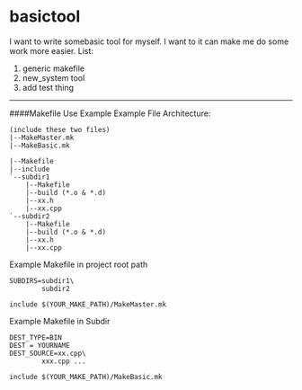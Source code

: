 # basictool
I want to write somebasic tool for myself. I want to it can make me do some work more easier.
List:
  1. generic makefile
  2. new_system tool 
  3. add test thing


-------------
####Makefile Use Example
Example File Architecture:

```
(include these two files)
|--MakeMaster.mk
|--MakeBasic.mk

|--Makefile
|--include
`--subdir1
	|--Makefile
	|--build (*.o & *.d)
	|--xx.h
	|--xx.cpp
`--subdir2
	|--Makefile
	|--build (*.o & *.d)
	|--xx.h
	|--xx.cpp
```

Example Makefile in project root path	
```
SUBDIRS=subdir1\
		subdir2

include $(YOUR_MAKE_PATH)/MakeMaster.mk
```

Example Makefile in Subdir
```
DEST_TYPE=BIN
DEST = YOURNAME
DEST_SOURCE=xx.cpp\
	    xxx.cpp ...

include $(YOUR_MAKE_PATH)/MakeBasic.mk
```


